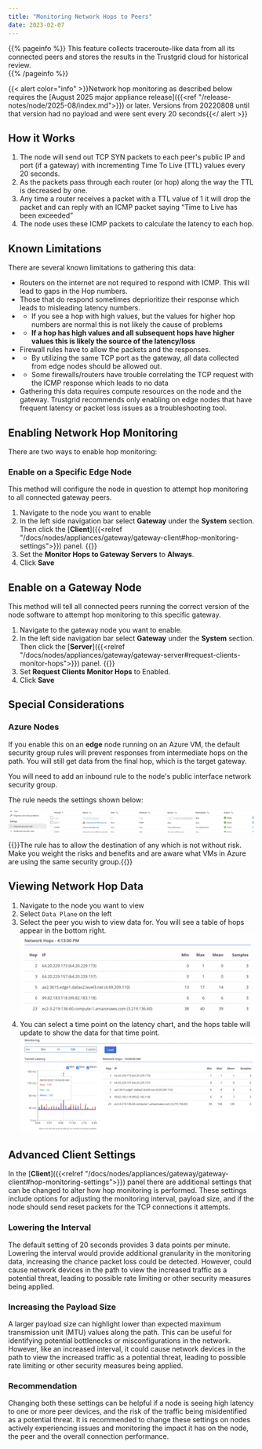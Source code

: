 ```yaml
---
title: "Monitoring Network Hops to Peers"
date: 2023-02-07
---
```


{{% pageinfo %}}
This feature collects traceroute-like data from all its connected peers and stores the results in the Trustgrid cloud for historical review.  
{{% /pageinfo %}}

{{< alert color="info" >}}Network hop monitoring as described below requires the [August 2025 major appliance release]({{<ref "/release-notes/node/2025-08/index.md">}}) or later. Versions from 20220808 until that version had no payload and were sent every 20 seconds{{</ alert >}}

## How it Works

1. The node will send out TCP SYN packets to each peer's public IP and port (if a gateway) with incrementing Time To Live (TTL) values every 20 seconds.
1. As the packets pass through each router (or hop) along the way the TTL is decreased by one.
1. Any time a router receives a packet with a TTL value of 1 it will drop the packet and can reply with an ICMP packet saying “Time to Live has been exceeded”
1. The node uses these ICMP packets to calculate the latency to each hop.

## Known Limitations

There are several known limitations to gathering this data:

- Routers on the internet are not required to respond with ICMP. This will lead to gaps in the Hop numbers.
- Those that do respond sometimes deprioritize their response which leads to misleading latency numbers.
- - If you see a hop with high values, but the values for higher hop numbers are normal this is not likely the cause of problems
- - **If a hop has high values and all subsequent hops have higher values this is likely the source of the latency/loss**
- Firewall rules have to allow the packets and the responses.
- - By utilizing the same TCP port as the gateway, all data collected from edge nodes should be allowed out.
- - Some firewalls/routers have trouble correlating the TCP request with the ICMP response which leads to no data
- Gathering this data requires compute resources on the node and the gateway. Trustgrid recommends only enabling on edge nodes that have frequent latency or packet loss issues as a troubleshooting tool.

## Enabling Network Hop Monitoring
There are two ways to enable hop monitoring:

### Enable on a Specific Edge Node
This method will configure the node in question to attempt hop monitoring to all connected gateway peers. 
1. Navigate to the node you want to enable
1. In the left side navigation bar select **Gateway** under the **System** section. Then click the [**Client**]({{<relref "/docs/nodes/appliances/gateway/gateway-client#hop-monitoring-settings">}}) panel. {{<tgimg src="gateway-client.png" width="50%" caption="Navigating to the client panel">}}
1. Set the **Monitor Hops to Gateway Servers** to **Always**. 
1. Click **Save**

## Enable on a Gateway Node
This method will tell all connected peers running the correct version of the node software to attempt hop monitoring to this specific gateway. 
1. Navigate to the gateway node you want to enable.
1. In the left side navigation bar select **Gateway** under the **System** section. Then click the [**Server**]({{<relref "/docs/nodes/appliances/gateway/gateway-server#request-clients-monitor-hops">}}) panel. {{<tgimg src="gateway-server-panel.png" width="50%" caption="Navigating to the server panel">}}
1. Set **Request Clients Monitor Hops** to Enabled.
1. Click **Save**

## Special Considerations

### Azure Nodes

If you enable this on an **edge** node running on an Azure VM, the default security group rules will prevent responses from intermediate hops on the path. You will still get data from the final hop, which is the target gateway.

You will need to add an inbound rule to the node's public interface network security group.

The rule needs the settings shown below:

![img](azure-sg.png)

{{<alert color="warning">}}The rule has to allow the destination of any which is not without risk. Make you weight the risks and benefits and are aware what VMs in Azure are using the same security group.{{</alert>}}

## Viewing Network Hop Data

1. Navigate to the node you want to view
1. Select `Data Plane` on the left
1. Select the peer you wish to view data for. You will see a table of hops appear in the bottom right. ![img](network-hops.png)
1. You can select a time point on the latency chart, and the hops table will update to show the data for that time point. ![img](monitoring.png)

## Advanced Client Settings

In the [**Client**]({{<relref "/docs/nodes/appliances/gateway/gateway-client#hop-monitoring-settings">}}) panel there are additional settings that can be changed to alter how hop monitoring is performed. These settings include options for adjusting the monitoring interval, payload size, and if the node should send reset packets for the TCP connections it attempts.

### Lowering the Interval

The default setting of 20 seconds provides 3 data points per minute.  Lowering the interval would provide additional granularity in the monitoring data, increasing the chance packet loss could be detected. However, could cause network devices in the path to view the increased traffic as a potential threat, leading to possible rate limiting or other security measures being applied.

### Increasing the Payload Size

A larger payload size can highlight lower than expected maximum transmission unit (MTU) values along the path. This can be useful for identifying potential bottlenecks or misconfigurations in the network. However, like an increased interval, it could cause network devices in the path to view the increased traffic as a potential threat, leading to possible rate limiting or other security measures being applied.

### Recommendation
Changing both these settings can be helpful if a node is seeing high latency to one or more peer devices, and the risk of the traffic being misidentified as a potential threat.  It is recommended to change these settings on nodes actively experiencing issues and monitoring the impact it has on the node, the peer and the overall connection performance.